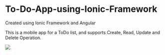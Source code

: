 # To-Do-App-using-Ionic-Framework
Created using Ionic Framework and Angular

This is a mobile app for a ToDo list, and supports Create, Read, Update and Delete Operation.

<img src="/screenshot/Home.PNG">

